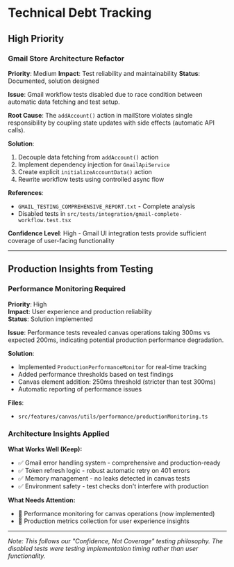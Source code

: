 # Technical Debt Tracking

## High Priority

### Gmail Store Architecture Refactor
**Priority**: Medium
**Impact**: Test reliability and maintainability
**Status**: Documented, solution designed

**Issue**: Gmail workflow tests disabled due to race condition between automatic data fetching and test setup.

**Root Cause**: The `addAccount()` action in mailStore violates single responsibility by coupling state updates with side effects (automatic API calls).

**Solution**: 
1. Decouple data fetching from `addAccount()` action
2. Implement dependency injection for `GmailApiService`
3. Create explicit `initializeAccountData()` action
4. Rewrite workflow tests using controlled async flow

**References**: 
- `GMAIL_TESTING_COMPREHENSIVE_REPORT.txt` - Complete analysis
- Disabled tests in `src/tests/integration/gmail-complete-workflow.test.tsx`

**Confidence Level**: High - Gmail UI integration tests provide sufficient coverage of user-facing functionality

---

## Production Insights from Testing

### Performance Monitoring Required
**Priority**: High  
**Impact**: User experience and production reliability  
**Status**: Solution implemented

**Issue**: Performance tests revealed canvas operations taking 300ms vs expected 200ms, indicating potential production performance degradation.

**Solution**: 
- Implemented `ProductionPerformanceMonitor` for real-time tracking
- Added performance thresholds based on test findings
- Canvas element addition: 250ms threshold (stricter than test 300ms)
- Automatic reporting of performance issues

**Files**: 
- `src/features/canvas/utils/performance/productionMonitoring.ts`

### Architecture Insights Applied
**What Works Well (Keep):**
- ✅ Gmail error handling system - comprehensive and production-ready
- ✅ Token refresh logic - robust automatic retry on 401 errors  
- ✅ Memory management - no leaks detected in canvas tests
- ✅ Environment safety - test checks don't interfere with production

**What Needs Attention:**
- 🔄 Performance monitoring for canvas operations (now implemented)
- 🔄 Production metrics collection for user experience insights

---

*Note: This follows our "Confidence, Not Coverage" testing philosophy. The disabled tests were testing implementation timing rather than user functionality.* 